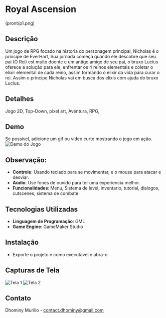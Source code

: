 # Royal Ascension

(pront/p1.png)

## Descrição
Um jogo de RPG focado na historia do personagem principal, Nicholas é o principe de EverHart, Sua jornada começa quando ele descobre que seu pai (O Rei) est muito doente e um antigo amigo de seu pai, o bruxo Lucius oferece a solução para ele, enfrentar os 4 reinos elementais e coletar o elixir elemental de cada reino, assim formando o elixir da vida para curar o rei. Assim o principe Nicholas vai em busca dos elixis com ajuda do bruxo Lucius.

## Detalhes
Jogo 2D, Top-Down, pixel art, Aventura, RPG, 

## Demo
Se possível, adicione um gif ou vídeo curto mostrando o jogo em ação.
![Demo do Jogo](caminho/para/demo.gif)

## Observação:
- **Controle**: Usando teclado para se movimentar, e o mouse para atacar e desviar.
- **Aúdio**: Use fones de ouvido para ter uma experiencia melhor.
- **Funcionalidades**: Menu, Sistema de level, inventario, tutorial, dialogos, cutscenes, sistema de combate.

## Tecnologias Utilizadas
- **Linguagem de Programação**: GML
- **Game Engine**: GameMaker Studio

## Instalação
- Exporte o projeto e como executavel e abra-o

## Capturas de Tela
![Tela 1](caminho/para/tela1.png)
![Tela 2](caminho/para/tela2.png)

## Contato
Dhominy Murillo - contact.dhominy@gmail.com
